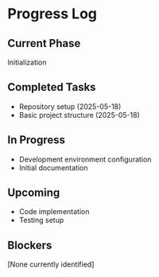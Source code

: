 # Progress Log

## Current Phase
Initialization

## Completed Tasks
- Repository setup (2025-05-18)
- Basic project structure (2025-05-18)

## In Progress
- Development environment configuration
- Initial documentation

## Upcoming
- Code implementation
- Testing setup

## Blockers
[None currently identified]